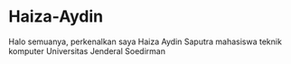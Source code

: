# Haiza-Aydin
Halo semuanya, perkenalkan saya Haiza Aydin Saputra mahasiswa teknik komputer Universitas Jenderal Soedirman
